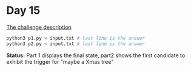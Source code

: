 # Day 15

[The challenge description](https://adventofcode.com/2024/day/15)

```sh
python3 p1.py < input.txt # last line is the answer
python3 p2.py < input.txt # last line is the answer
```

**Status:** Part 1 displays the final state, part2 shows the first candidate to exhibit the trigger for "maybe a Xmas tree"

